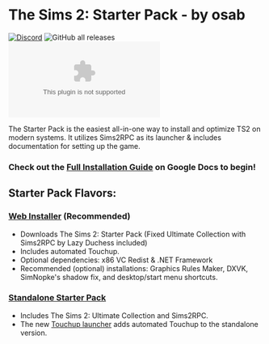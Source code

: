 <h1>The Sims 2: Starter Pack - by osab</h1>



[![Discord](https://img.shields.io/discord/912700195249197086?color=fa807a&label=osab%27s%20TS2%20Community%20Discord%20Server&logo=Discord&logoColor=white)](https://discord.com/servers/ts2-community-912700195249197086) ![GitHub all releases](https://img.shields.io/github/downloads/voicemxil/TS2-Starter-Pack/total) ![GitHub file size in bytes](https://img.shields.io/github/size/voicemxil/TS2-Starter-Pack/Web%20Installer%5CTS2StarterPack.WebInstaller-v9.exe)

The Starter Pack is the easiest all-in-one way to install and optimize TS2 on modern systems. It utilizes Sims2RPC as its launcher & includes documentation for setting up the game.

### Check out the [Full Installation Guide](https://docs.google.com/document/d/1UT0HX3cO4xLft2KozGypU_N7ZcGQVr-54QD9asFsx5U/edit) on Google Docs to begin!



## Starter Pack Flavors:
### [Web Installer](https://github.com/voicemxil/TS2-Starter-Pack/releases/latest) (Recommended)

- Downloads The Sims 2: Starter Pack (Fixed Ultimate Collection with Sims2RPC by Lazy Duchess included)
- Includes automated Touchup.
- Optional dependencies: x86 VC Redist & .NET Framework
- Recommended (optional) installations: Graphics Rules Maker, DXVK, SimNopke's shadow fix, and desktop/start menu shortcuts.  

### [Standalone Starter Pack](https://github.com/voicemxil/TS2-Starter-Pack/releases/v9-standalone)
- Includes The Sims 2: Ultimate Collection and Sims2RPC.
- The new [Touchup launcher](https://github.com/voicemxil/TS2-Starter-Pack/releases/download/v6/Standalone-TS2TouchupLauncher.exe) adds automated Touchup to the standalone version.
